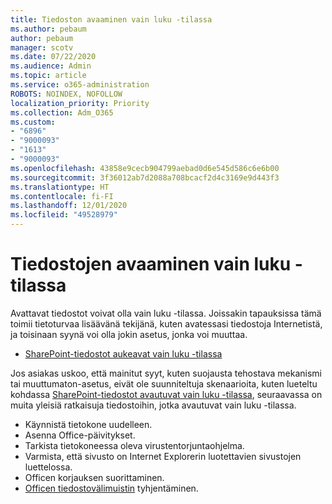 ```yaml
---
title: Tiedoston avaaminen vain luku -tilassa
ms.author: pebaum
author: pebaum
manager: scotv
ms.date: 07/22/2020
ms.audience: Admin
ms.topic: article
ms.service: o365-administration
ROBOTS: NOINDEX, NOFOLLOW
localization_priority: Priority
ms.collection: Adm_O365
ms.custom:
- "6896"
- "9000093"
- "1613"
- "9000093"
ms.openlocfilehash: 43858e9cecb904799aebad0d6e545d586c6e6b00
ms.sourcegitcommit: 3f36012ab7d2088a708bcacf2d4c3169e9d443f3
ms.translationtype: HT
ms.contentlocale: fi-FI
ms.lasthandoff: 12/01/2020
ms.locfileid: "49528979"
---
```

# <a name="documents-opening-in-read-only"></a>Tiedostojen avaaminen vain luku -tilassa

Avattavat tiedostot voivat olla vain luku -tilassa. Joissakin tapauksissa tämä toimii tietoturvaa lisäävänä tekijänä, kuten avatessasi tiedostoja Internetistä, ja toisinaan syynä voi olla jokin asetus, jonka voi muuttaa.

- [SharePoint-tiedostot aukeavat vain luku -tilassa](https://docs.microsoft.com/sharepoint/troubleshoot/lists-and-libraries/files-open-as-read-only-and-cannot-check-in-or-out)

Jos asiakas uskoo, että mainitut syyt, kuten suojausta tehostava mekanismi tai muuttumaton-asetus, eivät ole suunniteltuja skenaarioita, kuten lueteltu kohdassa [SharePoint-tiedostot avautuvat vain luku -tilassa](https://docs.microsoft.com/sharepoint/troubleshoot/lists-and-libraries/files-open-as-read-only-and-cannot-check-in-or-out), seuraavassa on muita yleisiä ratkaisuja tiedostoihin, jotka avautuvat vain luku -tilassa.

- Käynnistä tietokone uudelleen.
- Asenna Office-päivitykset.
- Tarkista tietokoneessa oleva virustentorjuntaohjelma.
- Varmista, että sivusto on Internet Explorerin luotettavien sivustojen luettelossa.
- Officen korjauksen suorittaminen.
- [Officen tiedostovälimuistin](https://support.microsoft.com/office/delete-your-office-document-cache-b1d3765e-d71b-4bb8-99ca-acd22c42995d?ui=en-us&rs=en-us&ad=us) tyhjentäminen.

